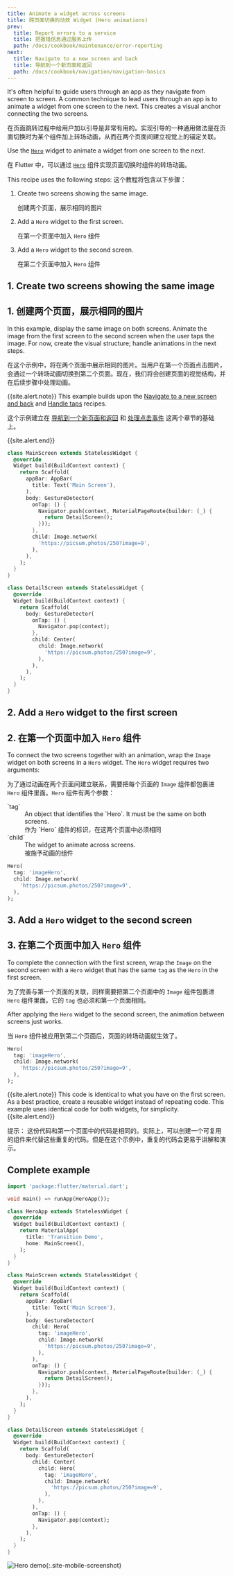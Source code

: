 ```yaml
---
title: Animate a widget across screens
title: 跨页面切换的动效 Widget (Hero animations)
prev:
  title: Report errors to a service
  title: 把报错信息通过服务上传
  path: /docs/cookbook/maintenance/error-reporting
next:
  title: Navigate to a new screen and back
  title: 导航到一个新页面和返回
  path: /docs/cookbook/navigation/navigation-basics
---
```


It's often helpful to guide users through an app as they navigate from screen
to screen. A common technique to lead users through an app is to animate a
widget from one screen to the next. This creates a visual anchor connecting
the two screens.

在页面跳转过程中给用户加以引导是非常有用的。实现引导的一种通用做法是在页面切换时为某个组件加上转场动画，从而在两个页面间建立视觉上的锚定关联。

Use the
[`Hero`]({{site.api}}/flutter/widgets/Hero-class.html) widget
to animate a widget from one screen to the next.

在 Flutter 中，可以通过 [`Hero`]({{site.api}}/flutter/widgets/Hero-class.html) 组件实现页面切换时组件的转场动画。

This recipe uses the following steps:
这个教程将包含以下步骤：

  1. Create two screens showing the same image.

     创建两个页面，展示相同的图片

  2. Add a `Hero` widget to the first screen.

     在第一个页面中加入 `Hero` 组件

  3. Add a `Hero` widget to the second screen.

     在第二个页面中加入 `Hero` 组件

## 1. Create two screens showing the same image

## 1. 创建两个页面，展示相同的图片

In this example, display the same image on both screens.
Animate the image from the first screen to the second screen when
the user taps the image. For now, create the visual structure;
handle animations in the next steps.

在这个示例中，将在两个页面中展示相同的图片。当用户在第一个页面点击图片，会通过一个转场动画切换到第二个页面。现在，我们将会创建页面的视觉结构，并在后续步骤中处理动画。

{{site.alert.note}}
  This example builds upon the
  [Navigate to a new screen and
  back](/docs/cookbook/navigation/navigation-basics)
  and [Handle taps](/docs/cookbook/gestures/handling-taps) recipes.
  
  这个示例建立在 [导航到一个新页面和返回](/docs/cookbook/navigation/navigation-basics) 和 [处理点击事件](/docs/cookbook/gestures/handling-taps) 这两个章节的基础上。
  
{{site.alert.end}}


```dart
class MainScreen extends StatelessWidget {
  @override
  Widget build(BuildContext context) {
    return Scaffold(
      appBar: AppBar(
        title: Text('Main Screen'),
      ),
      body: GestureDetector(
        onTap: () {
          Navigator.push(context, MaterialPageRoute(builder: (_) {
            return DetailScreen();
          }));
        },
        child: Image.network(
          'https://picsum.photos/250?image=9',
        ),
      ),
    );
  }
}

class DetailScreen extends StatelessWidget {
  @override
  Widget build(BuildContext context) {
    return Scaffold(
      body: GestureDetector(
        onTap: () {
          Navigator.pop(context);
        },
        child: Center(
          child: Image.network(
            'https://picsum.photos/250?image=9',
          ),
        ),
      ),
    );
  }
}
```

## 2. Add a `Hero` widget to the first screen

## 2. 在第一个页面中加入 `Hero` 组件

To connect the two screens together with an animation, wrap
the `Image` widget on both screens in a `Hero` widget.
The `Hero` widget requires two arguments:

为了通过动画在两个页面间建立联系，需要把每个页面的 `Image` 组件都包裹进 `Hero` 组件里面。`Hero` 组件有两个参数：

<dl>
  <dt>`tag`</dt>
  
  <dd>An object that identifies the `Hero`.
      It must be the same on both screens.</dd>
  <dd>作为 `Hero` 组件的标识，在这两个页面中必须相同</dd>      

  <dt>`child`</dt>
  
  <dd>The widget to animate across screens.</dd>
  <dd>被施予动画的组件 </dd>
  
</dl>

<!-- skip -->
```dart
Hero(
  tag: 'imageHero',
  child: Image.network(
    'https://picsum.photos/250?image=9',
  ),
);
```

## 3. Add a `Hero` widget to the second screen

## 3. 在第二个页面中加入 `Hero` 组件

To complete the connection with the first screen,
wrap the `Image` on the second screen with a `Hero`
widget that has the same `tag` as the `Hero` in the first screen.

为了完善与第一个页面的关联，同样需要把第二个页面中的 `Image` 组件包裹进 `Hero` 组件里面。它的 `tag` 也必须和第一个页面相同。

After applying the `Hero` widget to the second screen,
the animation between screens just works.

当 `Hero` 组件被应用到第二个页面后，页面的转场动画就生效了。

<!-- skip -->
```dart
Hero(
  tag: 'imageHero',
  child: Image.network(
    'https://picsum.photos/250?image=9',
  ),
);
```

{{site.alert.note}}
  This code is identical to what you have on the first screen.
  As a best practice, create a reusable widget instead of
  repeating code. This example uses identical code for both
  widgets, for simplicity.
{{site.alert.end}}

提示： 这份代码和第一个页面中的代码是相同的。实际上，可以创建一个可复用的组件来代替这些重复的代码。但是在这个示例中，重复的代码会更易于讲解和演示。

## Complete example

```dart
import 'package:flutter/material.dart';

void main() => runApp(HeroApp());

class HeroApp extends StatelessWidget {
  @override
  Widget build(BuildContext context) {
    return MaterialApp(
      title: 'Transition Demo',
      home: MainScreen(),
    );
  }
}

class MainScreen extends StatelessWidget {
  @override
  Widget build(BuildContext context) {
    return Scaffold(
      appBar: AppBar(
        title: Text('Main Screen'),
      ),
      body: GestureDetector(
        child: Hero(
          tag: 'imageHero',
          child: Image.network(
            'https://picsum.photos/250?image=9',
          ),
        ),
        onTap: () {
          Navigator.push(context, MaterialPageRoute(builder: (_) {
            return DetailScreen();
          }));
        },
      ),
    );
  }
}

class DetailScreen extends StatelessWidget {
  @override
  Widget build(BuildContext context) {
    return Scaffold(
      body: GestureDetector(
        child: Center(
          child: Hero(
            tag: 'imageHero',
            child: Image.network(
              'https://picsum.photos/250?image=9',
            ),
          ),
        ),
        onTap: () {
          Navigator.pop(context);
        },
      ),
    );
  }
}
```

![Hero demo](/images/cookbook/hero.gif){:.site-mobile-screenshot}
